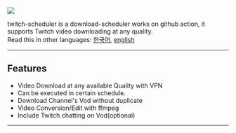 ![](https://i.imgur.com/w6en258.jpg)

twitch-scheduler is a download-scheduler works on github action, it supports Twitch video downloading at any quality.  
Read this in other languages: [한국어](README.kr.md), [english](README.en.md)

---

## Features

+ Video Download at any available Quality with VPN
+ Can be executed in certain schedule. 
+ Download Channel's Vod without duplicate
+ Video Conversion/Edit with ffmpeg
+ Include Twitch chatting on Vod(optional)

---